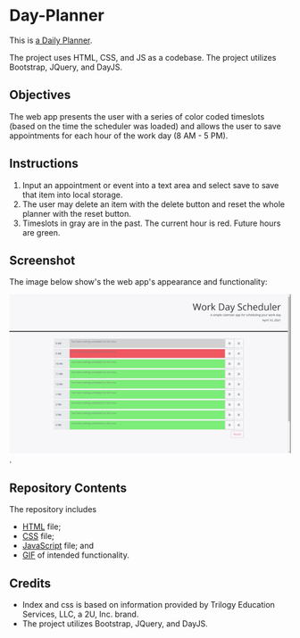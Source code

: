 # Day-Planner

This is [a Daily Planner](https://luketeal.github.io/Day-Planner/).  

The project uses HTML, CSS, and JS as a codebase. 
The project utilizes Bootstrap, JQuery, and DayJS.

## Objectives

The web app presents the user with a series of color coded timeslots (based on the time the scheduler was loaded) and allows the user to save appointments for each hour of the work day (8 AM - 5 PM). 

## Instructions

1. Input an appointment or event into a text area and select save to save that item into local storage. 
2. The user may delete an item with the delete button and reset the whole planner with the reset button.
3. Timeslots in gray are in the past. The current hour is red. Future hours are green.

## Screenshot
The image below show's the web app's appearance and functionality:

![A GIF of the intended functionality showing a color coded scheduler with the user inputting info into a few time slots, saving them, deleting them and reseting the planner.](./assets/images/mockup.gif).

## Repository Contents
The repository includes

* [HTML](./index.html) file;
* [CSS](./assets/css/style.css) file;
* [JavaScript](./assets/js/script.js) file; and
* [GIF](./assets/images) of intended functionality.

## Credits
* Index and css is based on information provided by Trilogy Education Services, LLC, a 2U, Inc. brand.
* The project utilizes Bootstrap, JQuery, and DayJS.